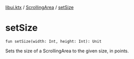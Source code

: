 [libui.ktx](../README.md) / [ScrollingArea](README.md) / [setSize](set-size.md)

# setSize

`fun setSize(width: Int, height: Int): Unit`

Sets the size of a ScrollingArea to the given size, in points.

